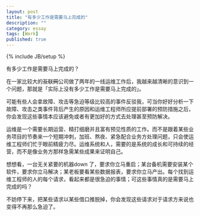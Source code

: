 ```yaml
---
layout: post
title: "有多少工作是需要马上完成的"
description: ""
category: essay
tags: [Work]
published: true
---
```


{% include JB/setup %}

有多少工作是需要马上完成的？

在一家比较大的<del>互联网</del>公司做了两年的一线运维工作后，我越来越清晰的意识到一个问题，那就是「实际上没有多少工作是需要马上完成的」。

可能有些人会拿故障、攻击等急迫等级比较高的事件反驳我，可当你好好分析一下故障、攻击之类事件背后产生的原因和运维工程师所应提前部署的预防措施之后，你会发现这些事情本应该避免或者有更加好的方式去处理甚至预防解决。

运维是一个需要长期运营、精打细磨并且富有预见性质的工作。而不是跟着某些业务项目的节奏来一个短期冲刺，加班、熬夜、紧急配合业务方处理问题，只会使运维工程师们忙于眼前精疲力尽。运维系统和人，需要的是系统的成长和可持续的经营，而不是像业务方那样急需某些成果来证明自己。

想想看，一台无关紧要的机器down 了，要求你立马重启；某台备机需要安装某个软件，要求你立马解决；某老板要看某些数据报表，要求你立马产出。每个找到运维工程师的人的每个请求，看起来都是很急迫的事情；可这些事情真的是需要马上完成的吗？

不妨停下来，把某些请求以某些借口推脱掉，你会发现这些请求对于请求方来说也变得不再那么急迫了。